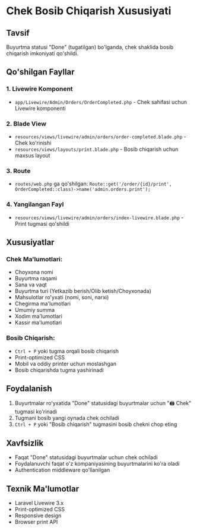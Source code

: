 # Chek Bosib Chiqarish Xususiyati

## Tavsif

Buyurtma statusi "Done" (tugatilgan) bo'lganda, chek shaklida bosib chiqarish imkoniyati qo'shildi.

## Qo'shilgan Fayllar

### 1. Livewire Komponent

-   `app/Livewire/Admin/Orders/OrderCompleted.php` - Chek sahifasi uchun Livewire komponenti

### 2. Blade View

-   `resources/views/livewire/admin/orders/order-completed.blade.php` - Chek ko'rinishi
-   `resources/views/layouts/print.blade.php` - Bosib chiqarish uchun maxsus layout

### 3. Route

-   `routes/web.php` ga qo'shilgan: `Route::get('/order/{id}/print', OrderCompleted::class)->name('admin.orders.print');`

### 4. Yangilangan Fayl

-   `resources/views/livewire/admin/orders/index-livewire.blade.php` - Print tugmasi qo'shildi

## Xususiyatlar

### Chek Ma'lumotlari:

-   Choyxona nomi
-   Buyurtma raqami
-   Sana va vaqt
-   Buyurtma turi (Yetkazib berish/Olib ketish/Choyxonada)
-   Mahsulotlar ro'yxati (nomi, soni, narxi)
-   Chegirma ma'lumotlari
-   Umumiy summa
-   Xodim ma'lumotlari
-   Kassir ma'lumotlari

### Bosib Chiqarish:

-   `Ctrl + P` yoki tugma orqali bosib chiqarish
-   Print-optimized CSS
-   Mobil va oddiy printer uchun moslashgan
-   Bosib chiqarishda tugma yashirinadi

## Foydalanish

1. Buyurtmalar ro'yxatida "Done" statusidagi buyurtmalar uchun "🖨️ Chek" tugmasi ko'rinadi
2. Tugmani bosib yangi oynada chek ochiladi
3. `Ctrl + P` yoki "Bosib chiqarish" tugmasini bosib chekni chop eting

## Xavfsizlik

-   Faqat "Done" statusidagi buyurtmalar uchun chek ochiladi
-   Foydalanuvchi faqat o'z kompaniyasining buyurtmalarini ko'ra oladi
-   Authentication middleware qo'llanilgan

## Texnik Ma'lumotlar

-   Laravel Livewire 3.x
-   Print-optimized CSS
-   Responsive design
-   Browser print API
